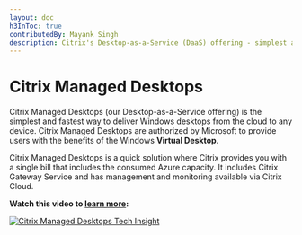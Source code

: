 ```yaml
---
layout: doc
h3InToc: true
contributedBy: Mayank Singh
description: Citrix's Desktop-as-a-Service (DaaS) offering - simplest and fastest way to get desktops based on Windows Virtual Desktop in Microsoft Azure.
---
```

# Citrix Managed Desktops

Citrix Managed Desktops (our Desktop-as-a-Service offering) is the simplest and fastest way to deliver Windows desktops from the cloud to any device. Citrix Managed Desktops are authorized by Microsoft to provide users with the benefits of the Windows **Virtual Desktop**.

Citrix Managed Desktops is a quick solution where Citrix provides you with a single bill that includes the consumed Azure capacity. It includes Citrix Gateway Service and has management and monitoring available via Citrix Cloud.

**Watch this video to [learn more](https://youtu.be/_OSrjetVj4k):**

[![Citrix Managed Desktops Tech Insight](/en-us/tech-zone/learn/media/shared_video-placeholder.png)](https://youtu.be/_OSrjetVj4k)
